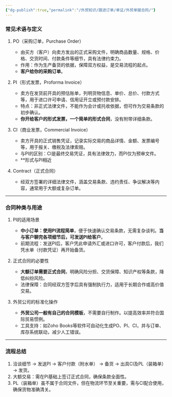 ```yaml
---
{"dg-publish":true,"permalink":"/外贸知识/跟进订单/单证/外贸单据合同/"}
---
```



### 常见术语与定义

1. PO（采购订单，Purchase Order）  
   - 由买方（客户）向卖方发出的正式采购文件，明确商品数量、规格、价格、交货时间、付款条件等细节，具有法律约束力。  
   - 作用：作为生产备货的依据，保障双方权益，是交易流程的起点。
   - **客户给你的采购订单**。

2. PI（形式发票，Proforma Invoice）  
   - 卖方在发货前开具的预估账单，列明货物信息、单价、总价、付款方式等，用于进口许可申请、信用证开立或预付款安排。  
   - 特点：非正式法律文件，不能作为会计或托收依据，但可作为交易条款的初步确认。
   - **你开给客户的形式发票，一个简单的形式合同**，没有附带详细条款。

3. CI（商业发票，Commercial Invoice）  
   - 卖方开具的正式销售凭证，记录实际交易的商品详情、金额、发票编号等，用于报关、缴税及法律索赔。
   - 与PI的区别：CI是最终交易凭证，具有法律效力，而PI仅为预审文件。
   - **形式与PI相近

4. Contract（正式合同）  
   - 经双方签署的详细法律文件，涵盖交易条款、违约责任、争议解决等内容，通常用于大额或复杂订单。

---

### 合同种类与用途

1. PI的适用场景  
   - **中小订单：使用PI流程简单**，便于快速确认交易条款，无需复杂谈判。**当与客户聊完各项细节后，可发送PI给客户**。
   - 前期流程：发送PI后，客户凭此申请外汇或进口许可，客户付款后，我们凭水单（付款凭证）再开始备货。

2. 正式合同的必要性  
   - **大额订单需要正式合同**，明确风险分担、交货保障、知识产权等条款，降低纠纷风险。  
   - 法律保障：合同经双方签字后具有强制执行力，适用于长期合作或高价值交易。

3. 外贸公司的标准化操作  
   - **外贸公司一般有自己的合同模板**，不需要自行制作。以提高效率并符合国际贸易惯例。  
   - 工具支持：如Zoho Books等软件可自动化生成PO、PI、CI，并与订单、库存系统联动，减少人工错误。

---

### 流程总结

1. 洽谈细节 → 发送PI → 客户付款（附水单） → 备货 → 出具CI及PL（装箱单） → 发货。  
2. 大额交易：需在PI基础上签订正式合同，确保条款全面性。
3. PL（装箱单）虽不属于合同文件，但在物流环节至关重要，需与CI配合使用，确保货物准确清关。